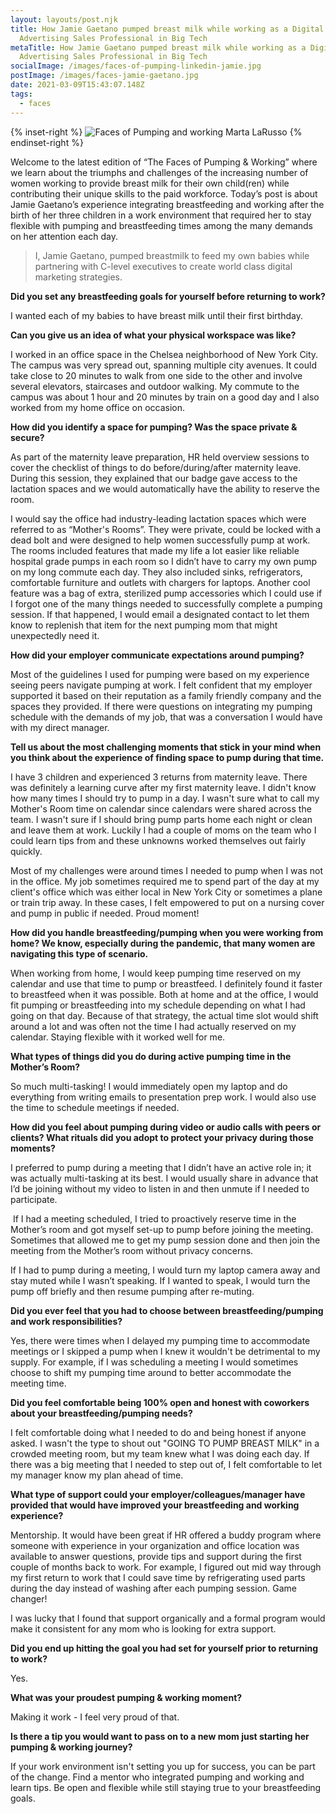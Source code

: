 ```yaml
---
layout: layouts/post.njk
title: How Jamie Gaetano pumped breast milk while working as a Digital
  Advertising Sales Professional in Big Tech
metaTitle: How Jamie Gaetano pumped breast milk while working as a Digital
  Advertising Sales Professional in Big Tech
socialImage: /images/faces-of-pumping-linkedin-jamie.jpg
postImage: /images/faces-jamie-gaetano.jpg
date: 2021-03-09T15:43:07.148Z
tags:
  - faces
---
```

{% inset-right %}
![Faces of Pumping and working Marta LaRusso](/images/faces-jamie-gaetano.jpg)
{% endinset-right %}

Welcome to the latest edition of “The Faces of Pumping & Working” where we learn about the triumphs and challenges of the increasing number of women working to provide breast milk for their own child(ren) while contributing their unique skills to the paid workforce. Today’s post is about Jamie Gaetano’s experience integrating breastfeeding and working after the birth of her three children in a work environment that required her to stay flexible with pumping and breastfeeding times among the many demands on her attention each day. 

> I, Jamie Gaetano, pumped breastmilk to feed my own babies while partnering with C-level executives to create world class digital marketing strategies.

**Did you set any breastfeeding goals for yourself before returning to work?**

I wanted each of my babies to have breast milk until their first birthday.

**Can you give us an idea of what your physical workspace was like?**

I worked in an office space in the Chelsea neighborhood of New York City. The campus was very spread out, spanning multiple city avenues. It could take close to 20 minutes to walk from one side to the other and involve several elevators, staircases and outdoor walking. My commute to the campus was about 1 hour and 20 minutes by train on a good day and I also worked from my home office on occasion.   

**How did you identify a space for pumping? Was the space private & secure?**

As part of the maternity leave preparation, HR held overview sessions to cover the checklist of things to do before/during/after maternity leave. During this session, they explained that our badge gave access to the lactation spaces and we would automatically have the ability to reserve the room. 

I would say the office had industry-leading lactation spaces which were referred to as “Mother's Rooms”. They were private, could be locked with a dead bolt and were designed to help women successfully pump at work. The rooms included features that made my life a lot easier like reliable hospital grade pumps in each room so I didn’t have to carry my own pump on my long commute each day. They also included sinks, refrigerators, comfortable furniture and outlets with chargers for laptops. Another cool feature was a bag of extra, sterilized pump accessories which I could use if I forgot one of the many things needed to successfully complete a pumping session. If that happened, I would email a designated contact to let them know to replenish that item for the next pumping mom that might unexpectedly need it.  

**How did your employer communicate expectations around pumping?**

Most of the guidelines I used for pumping were based on my experience seeing peers navigate pumping at work. I felt confident that my employer supported it based on their reputation as a family friendly company and the spaces they provided. If there were questions on integrating my pumping schedule with the demands of my job, that was a conversation I would have with my direct manager.  

**Tell us about the most challenging moments that stick in your mind when you think about the experience of finding space to pump during that time.**

I have 3 children and experienced 3 returns from maternity leave. There was definitely a learning curve after my first maternity leave. I didn't know how many times I should try to pump in a day. I wasn't sure what to call my Mother's Room time on calendar since calendars were shared across the team. I wasn't sure if I should bring pump parts home each night or clean and leave them at work. Luckily I had a couple of moms on the team who I could learn tips from and these unknowns worked themselves out fairly quickly.

Most of my challenges were around times I needed to pump when I was not in the office. My job sometimes required me to spend part of the day at my client's office which was either local in New York City or sometimes a plane or train trip away. In these cases, I felt empowered to put on a nursing cover and pump in public if needed. Proud moment!

**How did you handle breastfeeding/pumping when you were working from home? We know, especially during the pandemic, that many women are navigating this type of scenario.** 

When working from home, I would keep pumping time reserved on my calendar and use that time to pump or breastfeed. I definitely found it faster to breastfeed when it was possible. Both at home and at the office, I would fit pumping or breastfeeding into my schedule depending on what I had going on that day. Because of that strategy, the actual time slot would shift around a lot and was often not the time I had actually reserved on my calendar. Staying flexible with it worked well for me. 

**What types of things did you do during active pumping time in the Mother’s Room?** 

So much multi-tasking! I would immediately open my laptop and do everything from writing emails to presentation prep work. I would also use the time to schedule meetings if needed.

**How did you feel about pumping during video or audio calls with peers or clients? What rituals did you adopt to protect your privacy during those moments?**

I preferred to pump during a meeting that I didn’t have an active role in; it was actually multi-tasking at its best. I would usually share in advance that I’d be joining without my video to listen in and then unmute if I needed to participate.

 If I had a meeting scheduled, I tried to proactively reserve time in the Mother’s room and got myself set-up to pump before joining the meeting. Sometimes that allowed me to get my pump session done and then join the meeting from the Mother’s room without privacy concerns. 

If I had to pump during a meeting, I would turn my laptop camera away and stay muted while I wasn’t speaking. If I wanted to speak, I would turn the pump off briefly and then resume pumping after re-muting.

**Did you ever feel that you had to choose between breastfeeding/pumping and work responsibilities?** 

Yes, there were times when I delayed my pumping time to accommodate meetings or I skipped a pump when I knew it wouldn't be detrimental to my supply. For example, if I was scheduling a meeting I would sometimes choose to shift my pumping time around to better accommodate the meeting time.

**Did you feel comfortable being 100% open and honest with coworkers about your breastfeeding/pumping needs?**

I felt comfortable doing what I needed to do and being honest if anyone asked. I wasn't the type to shout out "GOING TO PUMP BREAST MILK" in a crowded meeting room, but my team knew what I was doing each day. If there was a big meeting that I needed to step out of, I felt comfortable to let my manager know my plan ahead of time.

**What type of support could your employer/colleagues/manager have provided that would have improved your breastfeeding and working experience?**

Mentorship. It would have been great if HR offered a buddy program where someone with experience in your organization and office location was available to answer questions, provide tips and support during the first couple of months back to work. For example, I figured out mid way through my first return to work that I could save time by refrigerating used parts during the day instead of washing after each pumping session. Game changer!

I was lucky that I found that support organically and a formal program would make it consistent for any mom who is looking for extra support.

**Did you end up hitting the goal you had set for yourself prior to returning to work?** 

Yes. 

**What was your proudest pumping & working moment?** 

Making it work - I feel very proud of that.

**Is there a tip you would want to pass on to a new mom just starting her pumping & working journey?**

If your work environment isn't setting you up for success, you can be part of the change. Find a mentor who integrated pumping and working and learn tips. Be open and flexible while still staying true to your breastfeeding goals.